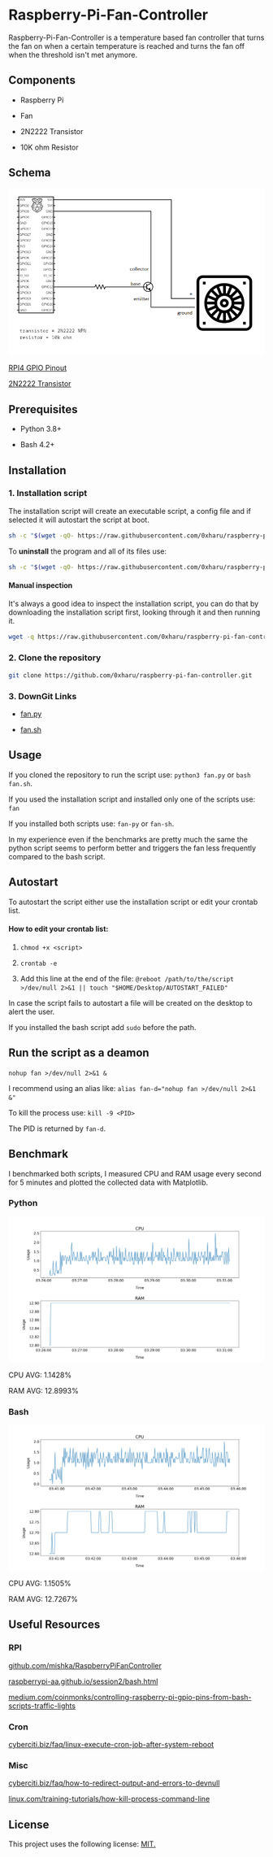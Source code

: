 # Raspberry-Pi-Fan-Controller

Raspberry-Pi-Fan-Controller is a temperature based fan controller that turns the fan on when a certain temperature is reached and turns the fan off when the threshold isn't met anymore.

## Components

-   Raspberry Pi

-   Fan

-   2N2222 Transistor

-   10K ohm Resistor

## Schema

![](media/circuit.png)

[RPI4 GPIO Pinout](media/GPIO-Pinout-Diagram.png)

[2N2222 Transistor](media/PN2222A.jpg)

## Prerequisites

-   Python 3.8+

-   Bash 4.2+

## Installation

### 1. Installation script

The installation script will create an executable script, a config file and if selected it will autostart the script at boot.

```bash
sh -c "$(wget -qO- https://raw.githubusercontent.com/0xharu/raspberry-pi-fan-controller/master/install.sh)"
```

To **uninstall** the program and all of its files use:

```bash
sh -c "$(wget -qO- https://raw.githubusercontent.com/0xharu/raspberry-pi-fan-controller/master/uninstall.sh)"
```

#### Manual inspection

It's always a good idea to inspect the installation script, you can do that by downloading the installation script first, looking through it and then running it.

```bash
wget -q https://raw.githubusercontent.com/0xharu/raspberry-pi-fan-controller/master/install.sh
```

### 2. Clone the repository

```bash
git clone https://github.com/0xharu/raspberry-pi-fan-controller.git
```

### 3. DownGit Links

-   [fan.py](https://downgit.github.io/#/home?url=https://github.com/0xHaru/Raspberry-Pi-Fan-Controller/blob/master/fan.py)

-   [fan.sh](https://downgit.github.io/#/home?url=https://github.com/0xHaru/Raspberry-Pi-Fan-Controller/blob/master/fan.sh)

## Usage

If you cloned the repository to run the script use: `python3 fan.py` or `bash fan.sh`.

If you used the installation script and installed only one of the scripts use: `fan`

If you installed both scripts use: `fan-py` or `fan-sh`.

In my experience even if the benchmarks are pretty much the same the python script seems to perform better and triggers the fan less frequently compared to the bash script.

## Autostart

To autostart the script either use the installation script or edit your crontab list.

#### How to edit your crontab list:

1. `chmod +x <script>`

2. `crontab -e`

3. Add this line at the end of the file: `@reboot /path/to/the/script >/dev/null 2>&1 || touch "$HOME/Desktop/AUTOSTART_FAILED"`

In case the script fails to autostart a file will be created on the desktop to alert the user.

If you installed the bash script add `sudo` before the path.

## Run the script as a deamon

`nohup fan >/dev/null 2>&1 &`

I recommend using an alias like: `alias fan-d="nohup fan >/dev/null 2>&1 &"`

To kill the process use: `kill -9 <PID>`

The PID is returned by `fan-d`.

## Benchmark

I benchmarked both scripts, I measured CPU and RAM usage every second for 5 minutes and plotted the collected data with Matplotlib.

### Python

![](benchmark/python_data/python_data.png)

CPU AVG: 1.1428%

RAM AVG: 12.8993%

### Bash

![](benchmark/bash_data/bash_data.png)

CPU AVG: 1.1505%

RAM AVG: 12.7267%

## Useful Resources

### RPI

[github.com/mishka/RaspberryPiFanController](https://github.com/mishka/RaspberryPiFanController)

[raspberrypi-aa.github.io/session2/bash.html](https://raspberrypi-aa.github.io/session2/bash.html)

[medium.com/coinmonks/controlling-raspberry-pi-gpio-pins-from-bash-scripts-traffic-lights](https://medium.com/coinmonks/controlling-raspberry-pi-gpio-pins-from-bash-scripts-traffic-lights-7ea0057c6a90)

### Cron

[cyberciti.biz/faq/linux-execute-cron-job-after-system-reboot](https://www.cyberciti.biz/faq/linux-execute-cron-job-after-system-reboot/)

### Misc

[cyberciti.biz/faq/how-to-redirect-output-and-errors-to-devnull](https://www.cyberciti.biz/faq/how-to-redirect-output-and-errors-to-devnull/)

[linux.com/training-tutorials/how-kill-process-command-line](https://www.linux.com/training-tutorials/how-kill-process-command-line/)

## License

This project uses the following license: [MIT.](LICENSE)
